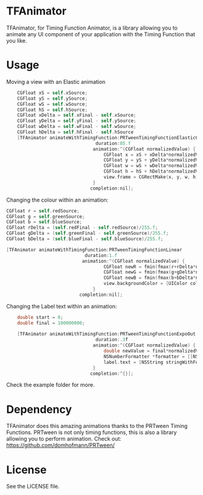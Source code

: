 TFAnimator
===

TFAnimator, for Timing Function Animator, is a library allowing you to animate any UI component of your application with the Timing Function that you like. 


Usage
===

Moving a view with an Elastic animation

```objective-c
    CGFloat xS = self.xSource;
    CGFloat yS = self.ySource;
    CGFloat wS = self.wSource;
    CGFloat hS = self.hSource;
    CGFloat xDelta = self.xFinal - self.xSource;
    CGFloat yDelta = self.yFinal - self.ySource;
    CGFloat wDelta = self.wFinal - self.wSource;
    CGFloat hDelta = self.hFinal - self.hSource
    [TFAnimator animateWithTimingFunction:PRTweenTimingFunctionElasticOut
                                 duration:05.f
                                animation:^(CGFloat normalizedValue) {
                                    CGFloat x = xS + xDelta*normalizedValue;
                                    CGFloat y = yS + yDelta*normalizedValue;
                                    CGFloat w = wS + wDelta*normalizedValue;
                                    CGFloat h = hS + hDelta*normalizedValue;
                                    view.frame = CGRectMake(x, y, w, h);
                                }
                               completion:nil];
```

Changing the colour within an animation:

```objective-c
CGFloat r = self.redSource;
CGFloat g = self.greenSource;
CGFloat b = self.blueSource;
CGFloat rDelta = (self.redFinal - self.redSource)/255.f;
CGFloat gDelta = (self.greenFinal - self.greenSource)/255.f;
CGFloat bDelta = (self.blueFinal - self.blueSource)/255.f;

[TFAnimator animateWithTimingFunction:PRTweenTimingFunctionLinear
                             duration:1.f
                            animation:^(CGFloat normalizedValue) {
                                    CGFloat newR = fmin(fmax(r+rDelta*normalizedValue, 0), 1);
                                    CGFloat newG = fmin(fmax(g+gDelta*normalizedValue, 0), 1);
                                    CGFloat newB = fmin(fmax(b+bDelta*normalizedValue, 0), 1);
                                    view.backgroundColor = [UIColor colorWithRed:newR green:newG blue:newB alpha:1.0f];
                                }
                           completion:nil];
```

Changing the Label text within an animation:

```objective-c
	double start = 0;
    double final = 100000000;
    
    [TFAnimator animateWithTimingFunction:PRTweenTimingFunctionExpoOut
                                 duration:.3f
                                animation:^(CGFloat normalizedValue) {
                                    double newValue = final*normalizedValue;
                                    NSNumberFormatter *formatter = [[NSNumberFormatter alloc] init];
                                    label.text = [NSString stringWithFormat:@"%.2f", newValue];
                                }
                               completion:^{}];
```

Check the example folder for more.

Dependency
===

TFAnimator does this amazing animations thanks to the PRTween Timing Functions.
PRTween is not only timing functions, this is also a library allowing you to perform animation.
Check out: https://github.com/domhofmann/PRTween/

License
===

See the LICENSE file.

